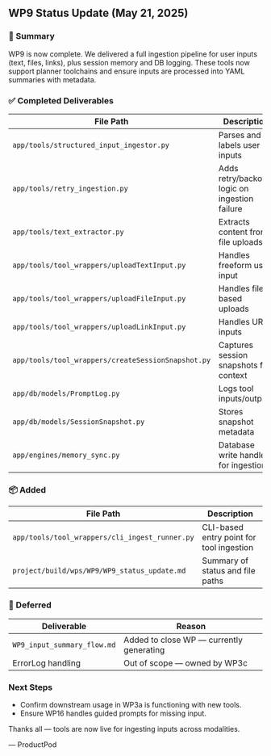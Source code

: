 ## WP9 Status Update (May 21, 2025)

### 🎯 Summary
WP9 is now complete. We delivered a full ingestion pipeline for user inputs (text, files, links), plus session memory and DB logging. These tools now support planner toolchains and ensure inputs are processed into YAML summaries with metadata.

### ✅ Completed Deliverables
| File Path | Description |
|-----------|-------------|
| `app/tools/structured_input_ingestor.py` | Parses and labels user inputs |
| `app/tools/retry_ingestion.py` | Adds retry/backoff logic on ingestion failure |
| `app/tools/text_extractor.py` | Extracts content from file uploads |
| `app/tools/tool_wrappers/uploadTextInput.py` | Handles freeform user input |
| `app/tools/tool_wrappers/uploadFileInput.py` | Handles file-based uploads |
| `app/tools/tool_wrappers/uploadLinkInput.py` | Handles URL inputs |
| `app/tools/tool_wrappers/createSessionSnapshot.py` | Captures session snapshots for context |
| `app/db/models/PromptLog.py` | Logs tool inputs/outputs |
| `app/db/models/SessionSnapshot.py` | Stores snapshot metadata |
| `app/engines/memory_sync.py` | Database write handler for ingestions |

### 📦 Added
| File Path | Description |
|-----------|-------------|
| `app/tools/tool_wrappers/cli_ingest_runner.py` | CLI-based entry point for tool ingestion |
| `project/build/wps/WP9/WP9_status_update.md` | Summary of status and file paths |

### 📄 Deferred
| Deliverable | Reason |
|-------------|--------|
| `WP9_input_summary_flow.md` | Added to close WP — currently generating |
| ErrorLog handling | Out of scope — owned by WP3c |

### Next Steps
- Confirm downstream usage in WP3a is functioning with new tools.
- Ensure WP16 handles guided prompts for missing input.

Thanks all — tools are now live for ingesting inputs across modalities.

— ProductPod
